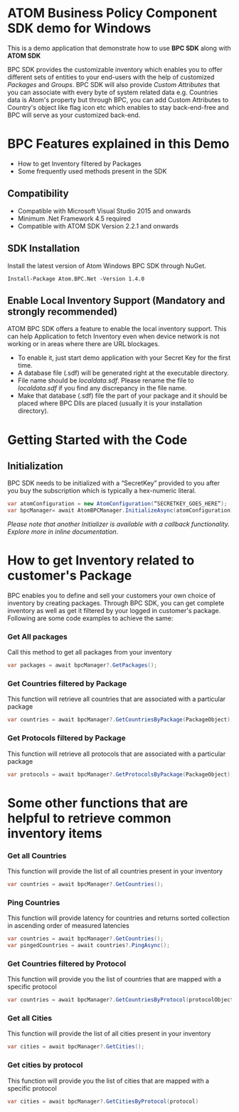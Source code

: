 
# ATOM Business Policy Component SDK demo for Windows

This is a demo application that demonstrate how to use **BPC SDK** along with **ATOM SDK** 

BPC SDK provides the customizable inventory which enables you to offer different sets of entities to your end-users with the help of customized *Packages* and *Groups*. BPC SDK will also provide *Custom Attributes* that you can associate with every byte of system related data e.g. Countries data is Atom's property but through BPC, you can add Custom Attributes to Country's object like flag icon etc which enables to stay back-end-free and BPC will serve as your customized back-end.

# BPC Features explained in this Demo
* How to get Inventory filtered by Packages
* Some frequently used methods present in the SDK

 ## Compatibility
* Compatible with Microsoft Visual Studio 2015 and onwards
* Minimum .Net Framework 4.5 required
* Compatible with ATOM SDK Version 2.2.1 and onwards 


## SDK Installation

Install the latest version of Atom Windows BPC SDK through NuGet.
 
```
Install-Package Atom.BPC.Net -Version 1.4.0
```
 ## Enable Local Inventory Support (Mandatory and strongly recommended)
 
 ATOM BPC SDK offers a feature to enable the local inventory support. This can help Application to fetch Inventory even when device network is not working or in areas where there are URL blockages.

* To enable it, just start demo application with your Secret Key for the first time.
* A database file (.sdf) will be generated right at the executable directory.
* File name should be *localdata.sdf*. Please rename the file to *localdata.sdf* if you find any discrepancy in the file name.
* Make that database (.sdf) file the part of your package and it should be placed where BPC Dlls are placed (usually it is your installation directory).
 

# Getting Started with the Code
## Initialization
BPC SDK needs to be initialized with a “SecretKey” provided to you after you buy the subscription which is typically a hex-numeric literal.

```csharp
var atomConfiguration = new AtomConfiguration(“SECRETKEY_GOES_HERE”);
var bpcManager= await AtomBPCManager.InitializeAsync(atomConfiguration);
```
*Please note that another Initializer is available with a callback functionality. Explore more in inline documentation.*

# How to get Inventory related to customer's Package
BPC enables you to define and sell your customers your own choice of inventory by creating packages. Through BPC SDK, you can get complete inventory as well as get it filtered by your logged in customer's package. Following are some code examples to achieve the same: 


### Get All packages
Call this method to get all packages from your inventory 
```csharp
var packages = await bpcManager?.GetPackages();
```


### Get Countries filtered by Package
This function will retrieve all countries that are associated with a particular package 
```csharp
var countries = await bpcManager?.GetCountriesByPackage(PackageObject);
```

### Get Protocols filtered by Package
This function will retrieve all protocols that are associated with a particular package 

```csharp
var protocols = await bpcManager?.GetProtocolsByPackage(PackageObject);
```


# Some other functions that are helpful to retrieve common inventory items 

### Get all Countries
This function will provide the list of all countries present in your inventory
``` csharp
var countries = await bpcManager?.GetCountries();
```

### Ping Countries
This function will provide latency for countries and returns sorted collection in ascending order of measured latencies
``` csharp
var countries = await bpcManager?.GetCountries();
var pingedCountries = await countries?.PingAsync();
```


### Get Countries filtered by Protocol
This function will provide you the list of countries that are mapped with a specific protocol
```csharp
var countries = await bpcManager?.GetCountriesByProtocol(protocolObject);
```


### Get all Cities
This function will provide the list of all cities present in your inventory
```csharp
var cities = await bpcManager?.GetCities();
```

### Get cities by protocol
This function will provide you the list of cities that are mapped with a specific protocol
```csharp
var cities = await bpcManager?.GetCitiesByProtocol(protocol)
```

